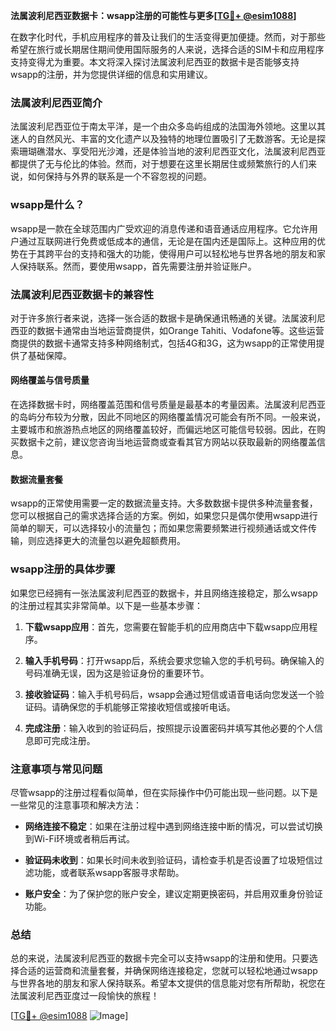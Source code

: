 **法属波利尼西亚数据卡：wsapp注册的可能性与更多[[TG💪+ @esim1088](https://t.me/s/esim1088)]**

在数字化时代，手机应用程序的普及让我们的生活变得更加便捷。然而，对于那些希望在旅行或长期居住期间使用国际服务的人来说，选择合适的SIM卡和应用程序支持变得尤为重要。本文将深入探讨法属波利尼西亚的数据卡是否能够支持wsapp的注册，并为您提供详细的信息和实用建议。

### 法属波利尼西亚简介

法属波利尼西亚位于南太平洋，是一个由众多岛屿组成的法国海外领地。这里以其迷人的自然风光、丰富的文化遗产以及独特的地理位置吸引了无数游客。无论是探索珊瑚礁潜水、享受阳光沙滩，还是体验当地的波利尼西亚文化，法属波利尼西亚都提供了无与伦比的体验。然而，对于想要在这里长期居住或频繁旅行的人们来说，如何保持与外界的联系是一个不容忽视的问题。

### wsapp是什么？

wsapp是一款在全球范围内广受欢迎的消息传递和语音通话应用程序。它允许用户通过互联网进行免费或低成本的通信，无论是在国内还是国际上。这种应用的优势在于其跨平台的支持和强大的功能，使得用户可以轻松地与世界各地的朋友和家人保持联系。然而，要使用wsapp，首先需要注册并验证账户。

### 法属波利尼西亚数据卡的兼容性

对于许多旅行者来说，选择一张合适的数据卡是确保通讯畅通的关键。法属波利尼西亚的数据卡通常由当地运营商提供，如Orange Tahiti、Vodafone等。这些运营商提供的数据卡通常支持多种网络制式，包括4G和3G，这为wsapp的正常使用提供了基础保障。

#### 网络覆盖与信号质量

在选择数据卡时，网络覆盖范围和信号质量是最基本的考量因素。法属波利尼西亚的岛屿分布较为分散，因此不同地区的网络覆盖情况可能会有所不同。一般来说，主要城市和旅游热点地区的网络覆盖较好，而偏远地区可能信号较弱。因此，在购买数据卡之前，建议您咨询当地运营商或查看其官方网站以获取最新的网络覆盖信息。

#### 数据流量套餐

wsapp的正常使用需要一定的数据流量支持。大多数数据卡提供多种流量套餐，您可以根据自己的需求选择合适的方案。例如，如果您只是偶尔使用wsapp进行简单的聊天，可以选择较小的流量包；而如果您需要频繁进行视频通话或文件传输，则应选择更大的流量包以避免超额费用。

### wsapp注册的具体步骤

如果您已经拥有一张法属波利尼西亚的数据卡，并且网络连接稳定，那么wsapp的注册过程其实非常简单。以下是一些基本步骤：

1. **下载wsapp应用**：首先，您需要在智能手机的应用商店中下载wsapp应用程序。
   
2. **输入手机号码**：打开wsapp后，系统会要求您输入您的手机号码。确保输入的号码准确无误，因为这是验证身份的重要环节。

3. **接收验证码**：输入手机号码后，wsapp会通过短信或语音电话向您发送一个验证码。请确保您的手机能够正常接收短信或接听电话。

4. **完成注册**：输入收到的验证码后，按照提示设置密码并填写其他必要的个人信息即可完成注册。

### 注意事项与常见问题

尽管wsapp的注册过程看似简单，但在实际操作中仍可能出现一些问题。以下是一些常见的注意事项和解决方法：

- **网络连接不稳定**：如果在注册过程中遇到网络连接中断的情况，可以尝试切换到Wi-Fi环境或者稍后再试。
  
- **验证码未收到**：如果长时间未收到验证码，请检查手机是否设置了垃圾短信过滤功能，或者联系wsapp客服寻求帮助。

- **账户安全**：为了保护您的账户安全，建议定期更换密码，并启用双重身份验证功能。

### 总结

总的来说，法属波利尼西亚的数据卡完全可以支持wsapp的注册和使用。只要选择合适的运营商和流量套餐，并确保网络连接稳定，您就可以轻松地通过wsapp与世界各地的朋友和家人保持联系。希望本文提供的信息能对您有所帮助，祝您在法属波利尼西亚度过一段愉快的旅程！

[[TG💪+ @esim1088](https://t.me/s/esim1088) ![Image](https://i.postimg.cc/4NQfJmqS/Snipaste-2025-05-13-00-14-12.png)]